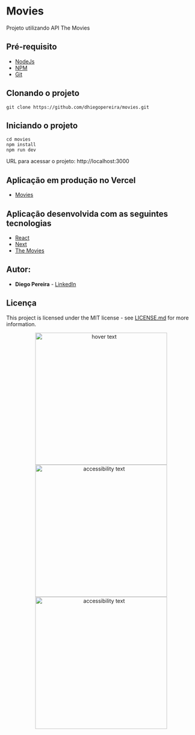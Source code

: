# Movies
 Projeto utilizando API The Movies
 
## Pré-requisito
* [NodeJs](https://nodejs.org/en/)
* [NPM](https://www.npmjs.com/)
* [Git](https://git-scm.com/)

## Clonando o projeto
```
git clone https://github.com/dhiegopereira/movies.git
```  
## Iniciando o projeto
```
cd movies
npm install
npm run dev
```

URL para acessar o projeto: http://localhost:3000

## Aplicação em produção no Vercel
* [Movies](https://palpite-box-scio.vercel.app/)

## Aplicação desenvolvida com as seguintes tecnologias
* [React](https://reactjs.org/)
* [Next](https://nextjs.org/) 
* [The Movies](https://www.themoviedb.org/)

## Autor:
* **Diego Pereira** - [LinkedIn](https://www.linkedin.com/in/diegopereirati/)

## Licença
This project is licensed under the MIT license - see [LICENSE.md](LICENSE.md) for more information.

<p align="center">
  <a href="https://www.themoviedb.org/" target="_blank"><img src="https://www.themoviedb.org/assets/2/v4/logos/v2/blue_long_1-8ba2ac31f354005783fab473602c34c3f4fd207150182061e425d366e4f34596.svg" width="350" title="hover text"></a><br/>
  <a href="https://www.themoviedb.org/" target="_blank"><img src="https://www.themoviedb.org/assets/2/v4/logos/v2/blue_long_1-8ba2ac31f354005783fab473602c34c3f4fd207150182061e425d366e4f34596.svg" width="350" alt="accessibility text"></a><br/>
<a href="https://www.themoviedb.org/" target="_blank"><img src="https://www.themoviedb.org/assets/2/v4/logos/v2/blue_short-8e7b30f73a4020692ccca9c88bafe5dcb6f8a62a4c6bc55cd9ba82bb2cd95f6c.svg" width="350" alt="accessibility text"></a>
</p>

